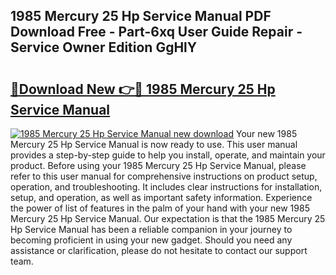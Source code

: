 ## 1985 Mercury 25 Hp Service Manual PDF Download Free - Part-6xq User Guide Repair - Service Owner Edition GgHlY

# <h2><a href="http://bc86709.oget.top/?id=1985+Mercury+25+Hp+Service+Manual">🔗Download New 👉🔴 1985 Mercury 25 Hp Service Manual</a></h2>

[![1985 Mercury 25 Hp Service Manual new download](https://i.imgur.com/5g1atiW.png)](http://bc86709.oget.top/?id=1985+Mercury+25+Hp+Service+Manual)
Your new 1985 Mercury 25 Hp Service Manual is now ready to use. This user manual provides a step-by-step guide to help you install, operate, and maintain your product. Before using your 1985 Mercury 25 Hp Service Manual, please refer to this user manual for comprehensive instructions on product setup, operation, and troubleshooting. It includes clear instructions for installation, setup, and operation, as well as important safety information. Experience the power of list of features in the palm of your hand with your new 1985 Mercury 25 Hp Service Manual. Our expectation is that the 1985 Mercury 25 Hp Service Manual has been a reliable companion in your journey to becoming proficient in using your new gadget. Should you need any assistance or clarification, please do not hesitate to contact our support team.
